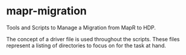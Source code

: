 mapr-migration
==============

Tools and Scripts to Manage a Migration from MapR to HDP.

The concept of a driver file is used throughout the scripts.  These files represent a listing of directories to focus on for the task at hand.
